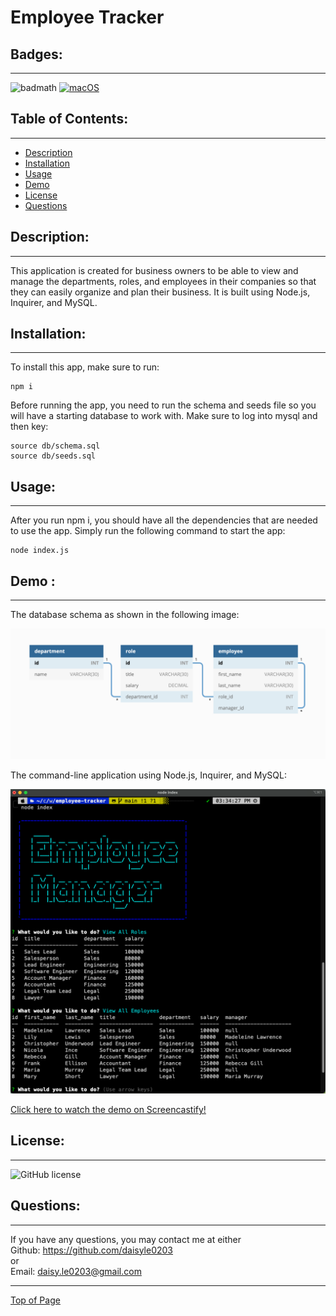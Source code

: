 # Employee Tracker

## Badges:
---

![badmath](https://img.shields.io/github/languages/top/lernantino/badmath)
[![macOS](https://svgshare.com/i/ZjP.svg)](https://svgshare.com/i/ZjP.svg)

## Table of Contents:

---

- [Description](#description)
- [Installation](#installation)
- [Usage](#usage)
- [Demo](#demo)
- [License](#license)
- [Questions](#questions)

## Description:

---

This application is created for business owners to be able to view and manage the departments, roles, and employees in their companies so that they can easily organize and plan their business. It is built using Node.js, Inquirer, and MySQL.

## Installation:

---

To install this app, make sure to run:

```
npm i
```
Before running the app, you need to run the schema and seeds file so you will have a starting database to work with. Make sure to log into mysql and then key:
```
source db/schema.sql
source db/seeds.sql
```

## Usage:

---

After you run npm i, you should have all the dependencies that are needed to use the app. Simply run the following command to start the app:

```
node index.js
```

## Demo :

---
The database schema as shown in the following image:

![The database schema as shown in the following image](./assets/images/screenshot1.png)

The command-line application using Node.js, Inquirer, and MySQL:

![The command-line application  using Node.js, Inquirer, and MySQL](./assets/images/screenshot2.png)

[Click here to watch the demo on Screencastify!](https://drive.google.com/file/d/1rkTnSc0OGjL4_A1vY9j8mV6DBQL4sn9p/view)

## License:

---

![GitHub license](https://img.shields.io/github/license/Naereen/StrapDown.js.svg)


## Questions:

---

If you have any questions, you may contact me at either <br>
Github: https://github.com/daisyle0203
<br>
or
<br>
Email: daisy.le0203@gmail.com

---

[Top of Page](#employee-tracker)